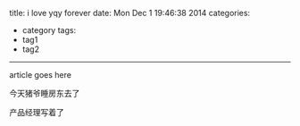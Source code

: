 title: i love yqy forever
date: Mon Dec  1 19:46:38     2014
categories:
- category
tags:
- tag1
- tag2
---
article goes here

今天猪爷睡房东去了

产品经理写着了
